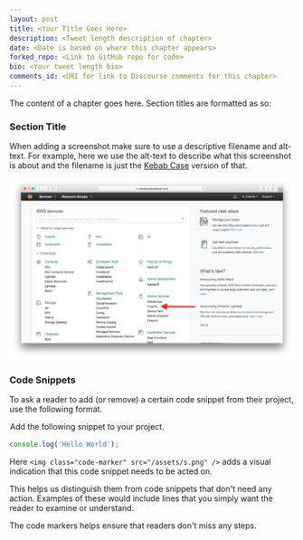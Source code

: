 ```yaml
---
layout: post
title: <Your Title Goes Here>
description: <Tweet length description of chapter>
date: <Date is based on where this chapter appears>
forked_repo: <Link to GitHub repo for code>
bio: <Your tweet length bio>
comments_id: <URI for link to Discourse comments for this chapter>
---
```


The content of a chapter goes here. Section titles are formatted as so:

### Section Title

When adding a screenshot make sure to use a descriptive filename and alt-text. For example, here we use the alt-text to describe what this screenshot is about and the filename is just the [Kebab Case](http://wiki.c2.com/?KebabCase) version of that.

![Select Cognito Service screenshot](/assets/cognito-identity-pool/select-cognito-service.png)

### Code Snippets

To ask a reader to add (or remove) a certain code snippet from their project, use the following format.

<img class="code-marker" src="/assets/s.png" />Add the following snippet to your project.

``` js
console.log('Hello World');
```

Here `<img class="code-marker" src="/assets/s.png" />` adds a visual indication that this code snippet needs to be acted on.

This helps us distinguish them from code snippets that don't need any action. Examples of these would include lines that you simply want the reader to examine or understand.

The code markers helps ensure that readers don't miss any steps.
